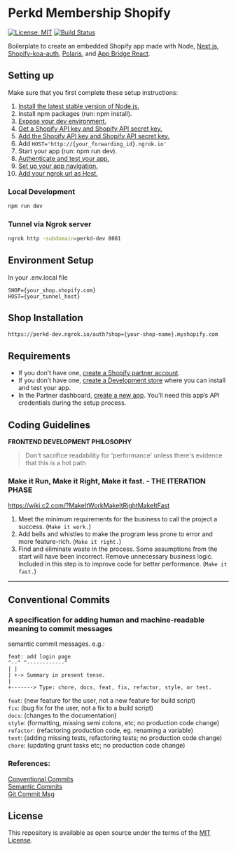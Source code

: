 # Perkd Membership Shopify

[![License: MIT](https://img.shields.io/badge/License-MIT-green.svg)](LICENSE.md)
[![Build Status](https://travis-ci.com/Shopify/shopify-app-node.svg?branch=master)](https://travis-ci.com/Shopify/shopify-app-node)

Boilerplate to create an embedded Shopify app made with Node, [Next.js](https://nextjs.org/), [Shopify-koa-auth](https://github.com/Shopify/quilt/tree/master/packages/koa-shopify-auth), [Polaris](https://github.com/Shopify/polaris-react), and [App Bridge React](https://shopify.dev/tools/app-bridge/react-components).

## Setting up

Make sure that you first complete these setup instructions:

1. [Install the latest stable version of Node.js.](https://developers.shopify.com/tutorials/build-a-shopify-app-with-node-and-react/set-up-your-app#install-the-latest-stable-version)
2. Install npm packages (run: npm install).
3. [Expose your dev environment.](https://developers.shopify.com/tutorials/build-a-shopify-app-with-node-and-react/embed-your-app-in-shopify#expose-your-dev-environment)
4. [Get a Shopify API key and Shopify API secret key.](https://developers.shopify.com/tutorials/build-a-shopify-app-with-node-and-react/embed-your-app-in-shopify#get-a-shopify-api-key)
5. [Add the Shopify API key and Shopify API secret key.](https://developers.shopify.com/tutorials/build-a-shopify-app-with-node-and-react/embed-your-app-in-shopify#add-the-shopify-api-key)
6. Add `HOST='http://{your_forwarding_id}.ngrok.io'`
7. Start your app (run: npm run dev).
8. [Authenticate and test your app.](https://developers.shopify.com/tutorials/build-a-shopify-app-with-node-and-react/embed-your-app-in-shopify#authenticate-and-test)
9. [Set up your app navigation.](https://developers.shopify.com/tutorials/build-a-shopify-app-with-node-and-react/build-your-user-interface-with-polaris#set-up-your-app-navigation)
10. [Add your ngrok url as Host.](https://developers.shopify.com/tutorials/build-a-shopify-app-with-node-and-react/charge-a-fee-using-the-billing-api#set-up)

### Local Development

```sh
npm run dev
```

### Tunnel via Ngrok server

```sh
ngrok http -subdomain=perkd-dev 8081
```

## Environment Setup

In your .env.local file

```
SHOP={your_shop.shopify.com}
HOST={your_tunnel_host}
```

## Shop Installation

```sh
https://perkd-dev.ngrok.io/auth?shop={your-shop-name}.myshopify.com
```

## Requirements

- If you don’t have one, [create a Shopify partner account](https://partners.shopify.com/signup).
- If you don’t have one, [create a Development store](https://help.shopify.com/en/partners/dashboard/development-stores#create-a-development-store) where you can install and test your app.
- In the Partner dashboard, [create a new app](https://help.shopify.com/en/api/tools/partner-dashboard/your-apps#create-a-new-app). You’ll need this app’s API credentials during the setup process.

## Coding Guidelines

**FRONTEND DEVELOPMENT PHILOSOPHY**

> Don't sacrifice readability for 'performance' unless there's evidence that this is a hot path

### Make it Run, Make it Right, Make it fast. - THE ITERATION PHASE

https://wiki.c2.com/?MakeItWorkMakeItRightMakeItFast

1. Meet the minimum requirements for the business to call the project a success. (`Make it work.`)
2. Add bells and whistles to make the program less prone to error and more feature-rich. (`Make it right.`)
3. Find and eliminate waste in the process. Some assumptions from the start will have been incorrect. Remove unnecessary business logic. Included in this step is to improve code for better performance. (`Make it fast.`)

---

## Conventional Commits

### A specification for adding human and machine-readable meaning to commit messages

semantic commit messages. e.g.:

```
feat: add login page
^--^ ^------------^
| |
| +-> Summary in present tense.
|
+-------> Type: chore, docs, feat, fix, refactor, style, or test.
```

`feat`: (new feature for the user, not a new feature for build script) </br>
`fix`: (bug fix for the user, not a fix to a build script) <br />
`docs`: (changes to the documentation) <br />
`style`: (formatting, missing semi colons, etc; no production code change) <br />
`refactor`: (refactoring production code, eg. renaming a variable) <br />
`test`: (adding missing tests, refactoring tests; no production code change) <br />
`chore`: (updating grunt tasks etc; no production code change)<br />

### References:

[Conventional Commits](https://www.conventionalcommits.org/) <br />
[Semantic Commits](https://seesparkbox.com/foundry/semantic_commit_messages) <br />
[Git Commit Msg](http://karma-runner.github.io/1.0/dev/git-commit-msg.html) <br />

## License

This repository is available as open source under the terms of the [MIT License](https://opensource.org/licenses/MIT).
